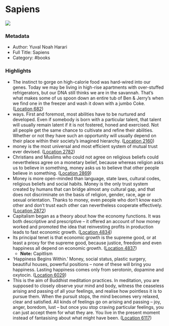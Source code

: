 # Sapiens

![](https://images-na.ssl-images-amazon.com/images/I/51Sn8PEXwcL._SL200_.jpg)

### Metadata

- Author: Yuval Noah Harari
- Full Title: Sapiens
- Category: #books

### Highlights

- The instinct to gorge on high-calorie food was hard-wired into our genes. Today we may be living in high-rise apartments with over-stuffed refrigerators, but our DNA still thinks we are in the savannah. That’s what makes some of us spoon down an entire tub of Ben & Jerry’s when we find one in the freezer and wash it down with a jumbo Coke. ([Location 682](https://readwise.io/to_kindle?action=open&asin=B00ICN066A&location=682))
- ways. First and foremost, most abilities have to be nurtured and developed. Even if somebody is born with a particular talent, that talent will usually remain latent if it is not fostered, honed and exercised. Not all people get the same chance to cultivate and refine their abilities. Whether or not they have such an opportunity will usually depend on their place within their society’s imagined hierarchy. ([Location 2160](https://readwise.io/to_kindle?action=open&asin=B00ICN066A&location=2160))
- money is the most universal and most efficient system of mutual trust ever devised. ([Location 2782](https://readwise.io/to_kindle?action=open&asin=B00ICN066A&location=2782))
- Christians and Muslims who could not agree on religious beliefs could nevertheless agree on a monetary belief, because whereas religion asks us to believe in something, money asks us to believe that other people believe in something. ([Location 2869](https://readwise.io/to_kindle?action=open&asin=B00ICN066A&location=2869))
- Money is more open-minded than language, state laws, cultural codes, religious beliefs and social habits. Money is the only trust system created by humans that can bridge almost any cultural gap, and that does not discriminate on the basis of religion, gender, race, age or sexual orientation. Thanks to money, even people who don’t know each other and don’t trust each other can nevertheless cooperate effectively. ([Location 2872](https://readwise.io/to_kindle?action=open&asin=B00ICN066A&location=2872))
- Capitalism began as a theory about how the economy functions. It was both descriptive and prescriptive – it offered an account of how money worked and promoted the idea that reinvesting profits in production leads to fast economic growth. ([Location 4834](https://readwise.io/to_kindle?action=open&asin=B00ICN066A&location=4834))
- Its principal tenet is that economic growth is the supreme good, or at least a proxy for the supreme good, because justice, freedom and even happiness all depend on economic growth. ([Location 4837](https://readwise.io/to_kindle?action=open&asin=B00ICN066A&location=4837))
    - **Note:** Capitlism
- ‘Happiness Begins Within.’ Money, social status, plastic surgery, beautiful houses, powerful positions – none of these will bring you happiness. Lasting happiness comes only from serotonin, dopamine and oxytocin. ([Location 6029](https://readwise.io/to_kindle?action=open&asin=B00ICN066A&location=6029))
- This is the aim of Buddhist meditation practices. In meditation, you are supposed to closely observe your mind and body, witness the ceaseless arising and passing of all your feelings, and realise how pointless it is to pursue them. When the pursuit stops, the mind becomes very relaxed, clear and satisfied. All kinds of feelings go on arising and passing – joy, anger, boredom, lust – but once you stop craving particular feelings, you can just accept them for what they are. You live in the present moment instead of fantasising about what might have been. ([Location 6117](https://readwise.io/to_kindle?action=open&asin=B00ICN066A&location=6117))
